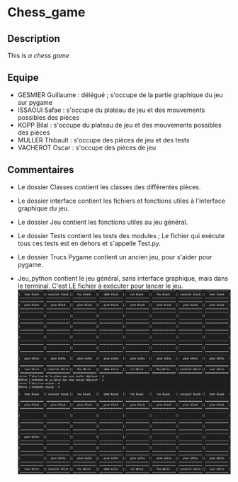 # Chess_game

## Description
This is *a chess game*

## Equipe
* GESMIER Guillaume : délégué ; s'occupe de la partie graphique du jeu sur pygame
* ISSAOUI Safae : s'occupe du plateau de jeu et des mouvements possibles des pièces
* KOPP Bilal : s'occupe du plateau de jeu et des mouvements possibles des pièces
* MULLER Thibault : s'occupe des pièces de jeu et des tests
* VACHEROT Oscar : s'occupe des pièces de jeu

## Commentaires
* Le dossier Classes contient les classes des différentes pièces.

* Le dossier interface contient les fichiers et fonctions utiles à l'interface graphique du jeu.

* Le dossier Jeu contient les fonctions utiles au jeu général.

* Le dossier Tests contient les tests des modules ; Le fichier qui exécute tous ces tests est en dehors et s'appelle Test.py.

* Le dossier Trucs Pygame contient un ancien jeu, pour s'aider pour pygame.

* Jeu_python contient le jeu général, sans interface graphique, mais dans le terminal. C'est LE fichier à exécuter pour lancer le jeu.
![alt text](Photos_ReadMe/Jeu_Python.png)